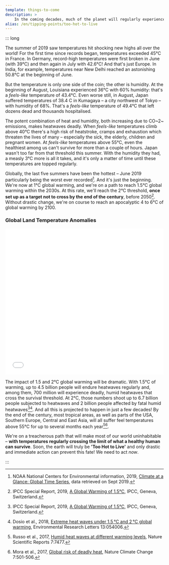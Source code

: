 ```yaml
---
template: things-to-come
description: >
    In the coming decades, much of the planet will regularly experience *feels-like* temperatures of 55°C. This is beyond the human survivability threshold – meaning most of the planet will become uninhabitable.
alias: /en/tipping-points/too-hot-to-live
---
```


::: long

The summer of 2019 saw temperatures hit shocking new highs all over the world! For the first time since records began, temperatures exceeded 45°C in France. In Germany, record-high temperatures were first broken in June (with 39°C) and then again in July with 42.6°C! And that's just Europe. In India, for example, temperatures near New Delhi reached an astonishing 50.8°C at the beginning of June.

But the temperature is only one side of the coin; the other is humidity. At the beginning of August, Louisiana experienced 36°C with 60% humidity: that's a *feels-like* temperature of 43.4°C. Even worse still, in August, Japan suffered temperatures of 38.4 C in Kumagaya – a city northwest of Tokyo – with humidity of 68%. That's a *feels-like* temperature of 49.4°C that left dozens dead and thousands hospitalised.

The potent combination of heat and humidity, both increasing due to CO~2~ emissions, makes heatwaves deadly. When *feels-like* temperatures climb above 40°C there's a high risk of heatstroke, cramps and exhaustion which threaten the lives of many – especially the sick, the elderly, children and pregnant women. At *feels-like* temperatures above 55°C, even the healthiest among us can't survive for more than a couple of hours. Japan wasn't too far from that threshold this summer. With the humidity they had, a measly 3°C more is all it takes, and it's only a matter of time until these temperatures are topped regularly.

Globally, the last five summers have been the hottest – June 2019 particularly being the worst ever recorded[^NOAADATA]. And it's just the beginning. We're now at 1°C global warming, and we're on a path to reach 1.5°C global warming within the 2030s. At this rate, we'll reach the 2°C threshold, **once set up as a target not to cross by the end of the century**, before 2050[^IPCCsr15]. Without drastic change, we're on course to reach an apocalyptic 4 to 6°C of global warming by 2100.

### Global Land Temperature Anomalies

<iframe title="Record Heat in Europe" aria-label="Interactive line chart" id="datawrapper-chart-0kOH7" src="//datawrapper.dwcdn.net/0kOH7/12/" scrolling="no" frameborder="0" style="width: 0; min-width: 100% !important; border: none;" height="464"></iframe><script type="text/javascript">!function(){"use strict";window.addEventListener("message",function(a){if(void 0!==a.data["datawrapper-height"])for(var e in a.data["datawrapper-height"]){var t=document.getElementById("datawrapper-chart-"+e)||document.querySelector("iframe[src*='"+e+"']");t&&(t.style.height=a.data["datawrapper-height"][e]+"px")}})}();</script>

The impact of 1.5 and 2°C global warming will be dramatic. With 1.5°C of warming, up to 4.5 billion people will endure heatwaves regularly and, among them, 700 million will experience deadly, humid heatwaves that cross the survival threshold. At 2°C, those numbers shoot up to 6.7 billion people subjected to heatwaves and 2 billion people affected by fatal humid heatwaves[^IPCCsr15][^Dosio2018]. And all this is projected to happen in just a few decades! By the end of the century, most tropical areas, as well as parts of the USA, Southern Europe, Central and East Asia, will all suffer feel temperatures above 55°C for up to several months each year[^Russo2017][^Mora2017].

We're on a treacherous path that will make most of our world uninhabitable – **with temperatures regularly crossing the limit of what a healthy human can survive**. Soon, the earth will truly be **'Too Hot to Live'** and only drastic and immediate action can prevent this fate! We need to act *now*.

<!-- references -->

[^NOAADATA]: NOAA National Centers for Environmental information, 2019, [Climate at a Glance: Global Time Series](https://www.ncdc.noaa.gov/cag/), data retrieved on Sept 2019.

[^IPCCsr15]: IPCC Special Report, 2019, [A Global Warming of 1.5°C](https://www.ipcc.ch/sr15/), IPCC, Geneva, Switzerland.

[^Dosio2018]: Dosio et al., 2018, [Extreme heat waves under 1.5 °C and 2 °C global warming](https://iopscience.iop.org/article/10.1088/1748-9326/aab827), Environmental Research Letters 13:054006.

[^Russo2017]: Russo et al., 2017, [Humid heat waves at different warming levels](https://www.nature.com/articles/s41598-017-07536-7), Nature Scientific Reports 7:7477.

[^Mora2017]: Mora et al., 2017, [Global risk of deadly heat](https://www.nature.com/articles/nclimate3322), Nature Climate Change 7:501-506.

:::
